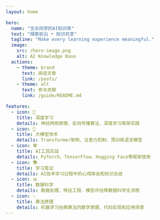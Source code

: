 ```yaml
---
layout: home

hero:
  name: "文炎同学的AI知识库"
  text: "探索前沿 • 知识共享"
  tagline: "Make every learning experience meaningful."
  image:
    src: /hero-image.png
    alt: AI Knowledge Base
  actions:
    - theme: brand
      text: 阅读文章
      link: /posts/
    - theme: alt
      text: 参与贡献
      link: /guide/README.md

features:
  - icon: 🧠
    title: 深度学习
    details: 神经网络原理、反向传播算法、深度学习框架实践
  - icon: 🤖
    title: 大模型技术
    details: Transformer架构、注意力机制、预训练语言模型
  - icon: 🛠️
    title: AI工具实战
    details: PyTorch、TensorFlow、Hugging Face等框架使用
  - icon: 📚
    title: 学习笔记
    details: AI技术学习过程中的心得体会和知识总结
  - icon: 📊
    title: 数据科学
    details: 数据处理、特征工程、模型评估等数据科学全流程
  - icon: 💡
    title: 算法原理
    details: 机器学习经典算法的数学原理、代码实现和应用场景
---
```


<script setup>
import { onMounted } from 'vue'

onMounted(() => {
  // 图片加载优化
  const heroImage = document.querySelector('.VPHero .VPImage')
  if (heroImage) {
    // 添加加载状态
    heroImage.style.opacity = '0'
    
    // 图片加载完成后显示
    heroImage.onload = () => {
      heroImage.style.opacity = '1'
    }
    
    // 如果图片已经加载完成
    if (heroImage.complete) {
      heroImage.style.opacity = '1'
    }
  }
  
  // 添加更多装饰元素
  const imageContainer = document.querySelector('.VPHero .image-container')
  if (imageContainer) {
    const decorations = [
      { emoji: '💫', top: '10%', right: '10%', size: '14px', color: '#bd34fe' },
      { emoji: '🌟', bottom: '10%', right: '10%', size: '12px', color: '#41d1ff' },
      { emoji: '🔮', top: '60%', left: '5%', size: '16px', color: '#bd34fe' },
      { emoji: '💎', bottom: '60%', right: '5%', size: '10px', color: '#41d1ff' }
    ]
    
    decorations.forEach(item => {
      const element = document.createElement('div')
      element.textContent = item.emoji
      element.style.cssText = `
        position: absolute;
        ${item.top ? `top: ${item.top};` : ''}
        ${item.bottom ? `bottom: ${item.bottom};` : ''}
        ${item.left ? `left: ${item.left};` : ''}
        ${item.right ? `right: ${item.right};` : ''}
        font-size: ${item.size};
        color: ${item.color};
        z-index: 10;
        pointer-events: none;
      `
      imageContainer.appendChild(element)
    })
  }
})
</script>
